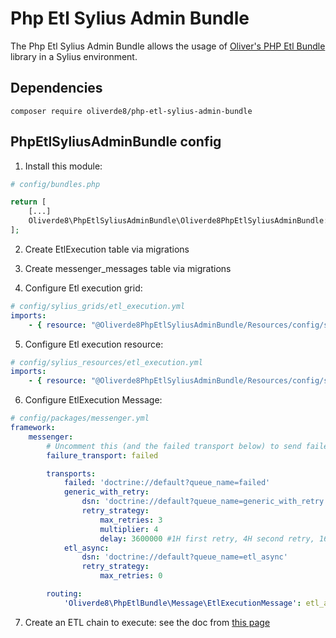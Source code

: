 # Php Etl Sylius Admin Bundle

The Php Etl Sylius Admin Bundle allows the usage of [Oliver's PHP Etl Bundle](https://github.com/oliverde8/phpEtlBundle) library in a Sylius environment.

## Dependencies

```
composer require oliverde8/php-etl-sylius-admin-bundle
```

## PhpEtlSyliusAdminBundle config

1. Install this module:
```php
# config/bundles.php

return [
    [...]
    Oliverde8\PhpEtlSyliusAdminBundle\Oliverde8PhpEtlSyliusAdminBundle::class => ['all' => true],
];
```

2. Create EtlExecution table via migrations

3. Create messenger_messages table via migrations

4. Configure Etl execution grid:
```yml
# config/sylius_grids/etl_execution.yml
imports:
    - { resource: "@Oliverde8PhpEtlSyliusAdminBundle/Resources/config/sylius_grid.yaml" }
```

5. Configure Etl execution resource:
```yml
# config/sylius_resources/etl_execution.yml
imports:
    - { resource: "@Oliverde8PhpEtlSyliusAdminBundle/Resources/config/sylius_resources.yaml" }
```

6. Configure EtlExecution Message:
```yml
# config/packages/messenger.yml
framework:
    messenger:
        # Uncomment this (and the failed transport below) to send failed messages to this transport for later handling.
        failure_transport: failed

        transports:
            failed: 'doctrine://default?queue_name=failed'
            generic_with_retry:
                dsn: 'doctrine://default?queue_name=generic_with_retry'
                retry_strategy:
                    max_retries: 3
                    multiplier: 4
                    delay: 3600000 #1H first retry, 4H second retry, 16H third retry (see multiplier) 
            etl_async:
                dsn: 'doctrine://default?queue_name=etl_async'
                retry_strategy:
                    max_retries: 0

        routing:
            'Oliverde8\PhpEtlBundle\Message\EtlExecutionMessage': etl_async
```

7. Create an ETL chain to execute: see the doc from  [this page](https://github.com/oliverde8/phpEtlBundle#creating-an-etl-chain)
